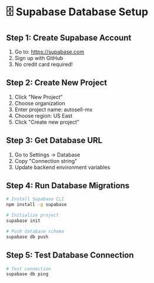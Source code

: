 # 🗄️ Supabase Database Setup

## Step 1: Create Supabase Account
1. Go to: https://supabase.com
2. Sign up with GitHub
3. No credit card required!

## Step 2: Create New Project
1. Click "New Project"
2. Choose organization
3. Enter project name: autosell-mx
4. Choose region: US East
5. Click "Create new project"

## Step 3: Get Database URL
1. Go to Settings → Database
2. Copy "Connection string"
3. Update backend environment variables

## Step 4: Run Database Migrations
```bash
# Install Supabase CLI
npm install -g supabase

# Initialize project
supabase init

# Push database schema
supabase db push
```

## Step 5: Test Database Connection
```bash
# Test connection
supabase db ping
```

